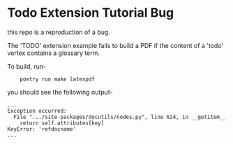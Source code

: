 # Todo Extension Tutorial Bug

this repo is a reproduction of a bug.

The 'TODO' extension example fails to build a PDF if the content of a 'todo' vertex contains a glossary term.

To build, run-

        poetry run make latexpdf

you should see the following output-

```
...
Exception occurred:
  File ".../site-packages/docutils/nodes.py", line 624, in __getitem__
    return self.attributes[key]
KeyError: 'refdocname'
...
```
